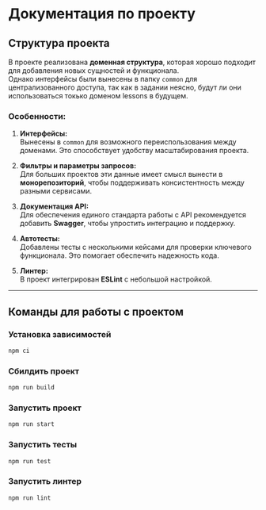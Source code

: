 # Документация по проекту

## Структура проекта

В проекте реализована **доменная структура**, которая хорошо подходит для добавления новых сущностей и функционала.  
Однако интерфейсы были вынесены в папку `common` для централизованного доступа, так как в задании неясно, будут ли они использоваться токько доменом lessons в будущем. 

### Особенности:
1. **Интерфейсы:**  
   Вынесены в `common` для возможного переиспользования между доменами. Это способствует удобству масштабирования проекта.
   
2. **Фильтры и параметры запросов:**  
   Для больших проектов эти данные имеет смысл вынести в **монорепозиторий**, чтобы поддерживать консистентность между разными сервисами.

3. **Документация API:**  
   Для обеспечения единого стандарта работы с API рекомендуется добавить **Swagger**, чтобы упростить интеграцию и поддержку.

4. **Автотесты:**  
   Добавлены тесты с несколькими кейсами для проверки ключевого функционала. Это помогает обеспечить надежность кода.

5. **Линтер:**  
   В проект интегрирован **ESLint** с небольшой настройкой.

---

## Команды для работы с проектом

### Установка зависимостей
```bash
npm ci
```
### Сбилдить проект
```bash
npm run build
```
### Запустить проект
```bash
npm run start
```
### Запустить тесты
```bash
npm run test
```
### Запустить линтер
```bash
npm run lint
```
